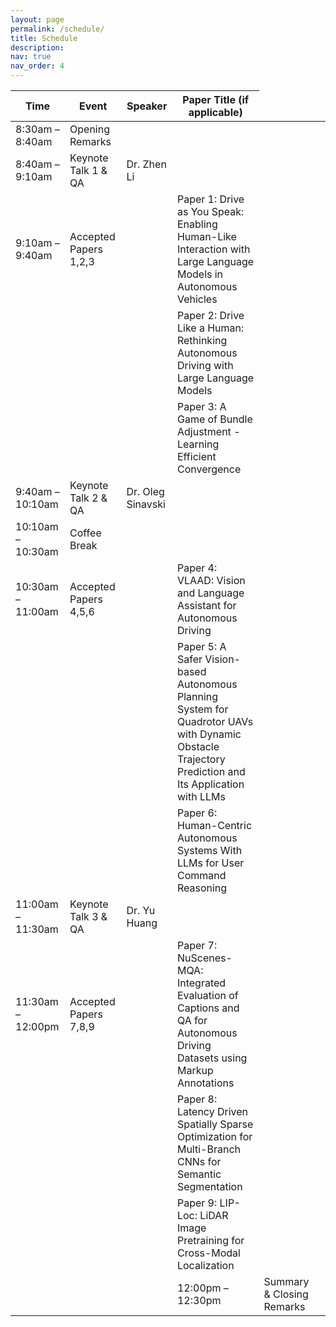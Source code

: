 ```yaml
---
layout: page
permalink: /schedule/
title: Schedule
description:
nav: true
nav_order: 4
---
```


<table>
    <thead>
        <tr>
            <th>Time</th>
            <th>Event</th>
            <th>Speaker</th>
            <th>Paper Title (if applicable)</th>
        </tr>
    </thead>
    <tbody>
        <tr>
            <td rowspan="2">8:30am – 8:40am</td>
            <td rowspan="2">Opening Remarks</td>
            <td></td>
            <td></td>
        </tr>
        <tr></tr>
        <tr>
            <td rowspan="2">8:40am – 9:10am</td>
            <td rowspan="2">Keynote Talk 1 & QA</td>
            <td>Dr. Zhen Li</td>
            <td></td>
        </tr>
        <tr></tr>
        <tr>
            <td>9:10am – 9:40am</td>
            <td>Accepted Papers 1,2,3</td>
            <td rowspan="3"></td>
            <td>Paper 1: Drive as You Speak: Enabling Human-Like Interaction with Large Language Models in Autonomous Vehicles</td>
        </tr>
        <tr>
            <td rowspan="2"></td>
            <td rowspan="2"></td>
            <td>Paper 2: Drive Like a Human: Rethinking Autonomous Driving with Large Language Models</td>
        </tr>
        <tr>
            <td>Paper 3: A Game of Bundle Adjustment - Learning Efficient Convergence</td>
        </tr>
        <tr>
            <td rowspan="2">9:40am – 10:10am</td>
            <td rowspan="2">Keynote Talk 2 & QA</td>
            <td>Dr. Oleg Sinavski</td>
            <td></td>
        </tr>
        <tr></tr>
        <tr>
            <td rowspan="2">10:10am – 10:30am</td>
            <td rowspan="2">Coffee Break</td>
            <td></td>
            <td></td>
        </tr>
        <tr></tr>
        <tr>
            <td>10:30am – 11:00am</td>
            <td>Accepted Papers 4,5,6</td>
            <td rowspan="3"></td>
            <td>Paper 4: VLAAD: Vision and Language Assistant for Autonomous Driving</td>
        </tr>
        <tr>
            <td rowspan="2"></td>
            <td rowspan="2"></td>
            <td>Paper 5: A Safer Vision-based Autonomous Planning System for Quadrotor UAVs with Dynamic Obstacle Trajectory Prediction and Its Application with LLMs</td>
        </tr>
        <tr>
            <td>Paper 6: Human-Centric Autonomous Systems With LLMs for User Command Reasoning</td>
        </tr>
        <tr>
            <td rowspan="2">11:00am – 11:30am</td>
            <td rowspan="2">Keynote Talk 3 & QA</td>
            <td>Dr. Yu Huang</td>
            <td></td>
        </tr>
        <tr></tr>
        <tr>
            <td>11:30am – 12:00pm</td>
            <td>Accepted Papers 7,8,9</td>
            <td rowspan="4"></td>
            <td>Paper 7: NuScenes-MQA: Integrated Evaluation of Captions and QA for Autonomous Driving Datasets using Markup Annotations</td>
        </tr>
        <tr>
            <td rowspan="3"></td>
            <td rowspan="3"></td>
            <td>Paper 8: Latency Driven Spatially Sparse Optimization for Multi-Branch CNNs for Semantic Segmentation</td>
        </tr>
        <tr>
            <td>Paper 9: LIP-Loc: LiDAR Image Pretraining for Cross-Modal Localization</td>
        </tr>
        <tr>
            <td rowspan="2">12:00pm – 12:30pm</td>
            <td rowspan="2">Summary & Closing Remarks</td>
            <td></td>
        </tr>
        <tr></tr>
    </tbody>
</table>
